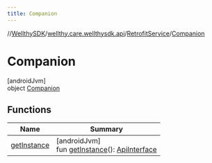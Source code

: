 ```yaml
---
title: Companion
---
```

//[WellthySDK](../../../../index.html)/[wellthy.care.wellthysdk.api](../../index.html)/[RetrofitService](../index.html)/[Companion](index.html)



# Companion



[androidJvm]\
object [Companion](index.html)



## Functions


| Name | Summary |
|---|---|
| [getInstance](get-instance.html) | [androidJvm]<br>fun [getInstance](get-instance.html)(): [ApiInterface](../../-api-interface/index.html) |

